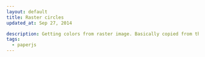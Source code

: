 ```yaml
---
layout: default
title: Raster circles
updated_at: Sep 27, 2014

description: Getting colors from raster image. Basically copied from the Paper.js Mona Lisa example.
tags:
  - paperjs
---
```


<script type="text/paperscript" canvas="canvas-0001">
  var raster = new Raster('0001/starry-night.jpg');

  // Hide the original image
  raster.visible = false;

  var gridSize = 13;

  // Space the cells by 120%:
  var spacing = 1.2;

  // As the web is asynchronous, we need to wait for the raster to load
  // before we can perform any operation on its pixels.
  raster.on('load', function() {
    // Resize image to a manageable size
    raster.size = new Size(50, 32);

    for (var y = 0; y < raster.height; y++) {
      for(var x = 0; x < raster.width; x++) {
        // Get the color of the pixel:
        var color = raster.getPixel(x, y);

        // Create a circle shaped path:
        var path = new Path.Circle({
          center: new Point(x, y) * gridSize,
          radius: gridSize / 2 / spacing
        });

        // Set the fill color of the path to the color
        // of the pixel:
        path.fillColor = color;
      }
    }

    // Move the active layer to the center of the view, so all
    // the created paths in it appear centered.
    project.activeLayer.position = view.center;
  });

  // Move the active layer to the center of the view:
  project.activeLayer.position = view.center;

</script>

<canvas id="canvas-0001"></canvas>
